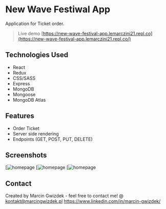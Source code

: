 # New Wave Festiwal App

Application for Ticket order.

> Live demo [https://new-wave-festival-app.lemarczini21.repl.co](https://new-wave-festival-app.lemarczini21.repl.co/)

## Technologies Used

- React
- Redux
- CSS/SASS
- Express
- MongoDB
- Mongoose
- MongoDB Atlas

## Features

- Order Ticket
- Server side rendering
- Endpoints (GET, POST, PUT, DELETE)

## Screenshots

[![homepage](https://github.com/Lemarczini21/rest-api-pr/blob/main/new1.png)
[![homepage](https://github.com/Lemarczini21/rest-api-pr/blob/main/new2.png)
[![homepage](https://github.com/Lemarczini21/rest-api-pr/blob/main/new3.png)

## Contact

Created by Marcin Gwizdek - feel free to contact me!
@ kontakt@marcingwizdek.pl
https://www.linkedin.com/in/marcin-gwizdek/
